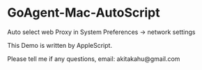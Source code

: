 GoAgent-Mac-AutoScript
======================

<p>Auto select web Proxy in System Preferences -> network settings

<p>This Demo is written by AppleScript.

<p>Please tell me if any questions, email: akitakahu@gmail.com
